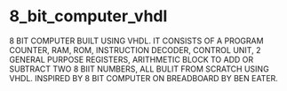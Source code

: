 # 8_bit_computer_vhdl
8 BIT COMPUTER BUILT USING VHDL.
IT CONSISTS OF A PROGRAM COUNTER, RAM, ROM, INSTRUCTION DECODER, CONTROL UNIT, 2 GENERAL PURPOSE REGISTERS, ARITHMETIC BLOCK TO ADD OR SUBTRACT TWO 8 BIIT NUMBERS, ALL BULIT FROM SCRATCH USING VHDL.
INSPIRED BY 8 BIT COMPUTER ON BREADBOARD BY BEN EATER.
